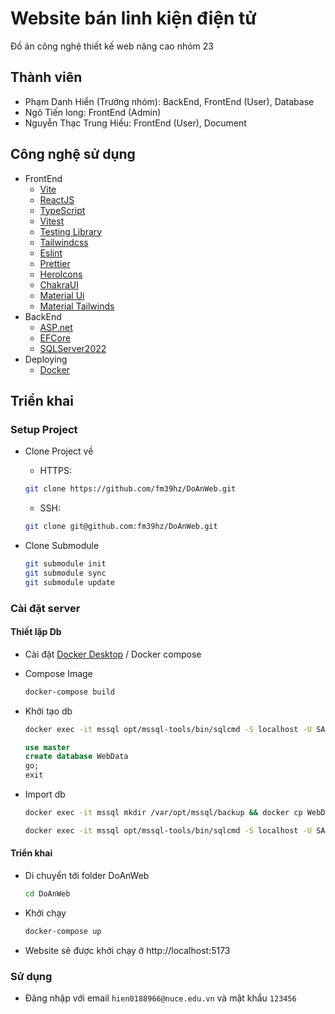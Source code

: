# Website bán linh kiện điện tử

Đồ án công nghệ thiết kế web nâng cao nhóm 23

## Thành viên

- Phạm Danh Hiển (Trưởng nhóm): BackEnd, FrontEnd (User), Database
- Ngô Tiến long: FrontEnd (Admin)
- Nguyễn Thạc Trung Hiếu: FrontEnd (User), Document

## Công nghệ sử dụng

- FrontEnd
  - [Vite](https://vitejs.dev)
  - [ReactJS](https://reactjs.org)
  - [TypeScript](https://www.typescriptlang.org)
  - [Vitest](https://vitest.dev)
  - [Testing Library](https://testing-library.com)
  - [Tailwindcss](https://tailwindcss.com)
  - [Eslint](https://eslint.org)
  - [Prettier](https://prettier.io)
  - [HeroIcons](https://heroicons.com/)
  - [ChakraUI](https://chakra-ui.com/)
  - [Material Ui](https://mui.com)
  - [Material Tailwinds](https://www.material-tailwind.com/)
- BackEnd
  - [ASP.net](https://asp.net)
  - [EFCore](https://github.com/dotnet/efcore)
  - [SQLServer2022](https://www.microsoft.com/en-us/sql-server/)
- Deploying
  - [Docker](https://docker.com)

## Triển khai

### Setup Project

- Clone Project về

  - HTTPS:

  ```bash
  git clone https://github.com/fm39hz/DoAnWeb.git
  ```

  - SSH:

  ```bash
  git clone git@github.com:fm39hz/DoAnWeb.git
  ```

- Clone Submodule

  ```bash
  git submodule init
  git submodule sync
  git submodule update
  ```

### Cài đặt server

#### Thiết lập Db

- Cài đặt [Docker Desktop](https://docker.com) / Docker compose
- Compose Image

  ```bash
  docker-compose build
  ```

- Khởi tạo db

  ```bash
  docker exec -it mssql opt/mssql-tools/bin/sqlcmd -S localhost -U SA -P '@VeryComplexPassword1thTime'
  ```

  ```sql server
  use master
  create database WebData
  go;
  exit
  ```

- Import db

  ```bash
  docker exec -it mssql mkdir /var/opt/mssql/backup && docker cp WebData/WebData.sql mssql:/var/opt/mssql/backup/WebData.sql
  ```

  ```bash
  docker exec -it mssql opt/mssql-tools/bin/sqlcmd -S localhost -U SA -P '@VeryComplexPassword1thTime' -i '/var/opt/mssql/backup/WebData.sql'
  ```

#### Triển khai

- Di chuyển tới folder DoAnWeb

  ```bash
  cd DoAnWeb
  ```

- Khởi chạy

  ```bash
  docker-compose up
  ```

- Website sẽ được khởi chạy ở http://localhost:5173

### Sử dụng

- Đăng nhập với email `hien0188966@nuce.edu.vn` và mật khẩu `123456`
